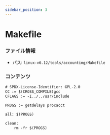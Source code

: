 ```yaml
---
sidebar_position: 3
---
```

# Makefile

### ファイル情報

- パス: `linux-v6.12/tools/accounting/Makefile`

### コンテンツ

```txt
# SPDX-License-Identifier: GPL-2.0
CC := $(CROSS_COMPILE)gcc
CFLAGS := -I../../usr/include

PROGS := getdelays procacct

all: $(PROGS)

clean:
	rm -fr $(PROGS)

```
